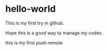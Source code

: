 # hello-world
This is my first try in github. 

Hope this is a good way to manage my codes. 


this is my first push remote

